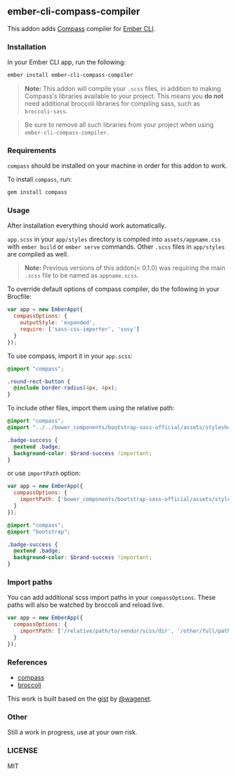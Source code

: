 ## ember-cli-compass-compiler

This addon adds [Compass](http://compass-style.org/) compiler for [Ember CLI](http://www.ember-cli.com/).

### Installation

In your Ember CLI app, run the following:

```bash
ember install ember-cli-compass-compiler
```

> **Note:** This addon will compile your `.scss` files, in addition to making Compass's
  libraries available to your project. This means you **do not** need additional broccoli libraries
  for compiling sass, such as `broccoli-sass`.
  
> Be sure to remove all such libraries from your project when using `ember-cli-compass-compiler`.

### Requirements

`compass` should be installed on your machine in order for this addon to work.

To install `compass`, run:

```bash
gem install compass
```

### Usage

After installation everything should work automatically.

`app.scss` in your `app/styles` directory is compiled into `assets/appname.css` 
with `ember build` or `ember serve` commands. Other `.scss` files in `app/styles` 
are compiled as well.

> **Note:** Previous versions of this addon(< 0.1.0) was requiring the main `.scss` file to be named as `appname.scss`.

To override default options of compass compiler, do the following in your Brocfile:

```javascript
var app = new EmberApp({
  compassOptions: {
    outputStyle: 'expanded',
    require: ['sass-css-importer', 'susy']
  }
});
```

To use compass, import it in your `app.scss`:

```scss
@import "compass";

.round-rect-button {
  @include border-radius(4px, 4px); 
}
```

To include other files, import them using the relative path:

```scss
@import "compass";
@import "../../bower_components/bootstrap-sass-official/assets/stylesheets/bootstrap";

.badge-success {
  @extend .badge;
  background-color: $brand-success !important;
}
```

or use `importPath` option:

```javascript
var app = new EmberApp({
  compassOptions: {
    importPath: ['bower_components/bootstrap-sass-official/assets/stylesheets']
  }
});
```
```scss
@import "compass";
@import "bootstrap";

.badge-success {
  @extend .badge;
  background-color: $brand-success !important;
}
```

### Import paths

You can add additional scss import paths in your `compassOptions`. These paths will also be watched by broccoli and reload live.

```javascript
var app = new EmberApp({
  compassOptions: {
    importPath: ['/relative/path/to/vendor/scss/dir', '/other/full/path/to/css/dir']
  }
});
```

### References

* [compass](http://compass-style.org/)
* [broccoli](https://github.com/broccolijs/broccoli)

This work is built based on the [gist](https://gist.github.com/wagenet/79b804eb943b9f3d7594) by [@wagenet](https://github.com/wagenet).

### Other

Still a work in progress, use at your own risk.

### LICENSE

MIT
